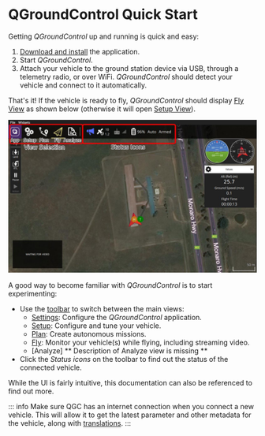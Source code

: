 # QGroundControl Quick Start

Getting _QGroundControl_ up and running is quick and easy:

1. [Download and install](../getting_started/download_and_install.md) the application.
1. Start _QGroundControl_.
1. Attach your vehicle to the ground station device via USB, through a telemetry radio, or over WiFi. _QGroundControl_ should detect your vehicle and connect to it automatically.

That's it! If the vehicle is ready to fly, _QGroundControl_ should display [Fly View](../fly_view/fly_view.md) as shown below (otherwise it will open [Setup View](../setup_view/setup_view.md)).

![](../../../assets/quickstart/fly_view_connected_vehicle.jpg)

A good way to become familiar with _QGroundControl_ is to start experimenting:

- Use the [toolbar](../toolbar/toolbar.md) to switch between the main views:
  - [Settings](../settings_view/settings_view.md): Configure the _QGroundControl_ application.
  - [Setup](../setup_view/setup_view.md): Configure and tune your vehicle.
  - [Plan](../plan_view/plan_view.md): Create autonomous missions.
  - [Fly](../fly_view/fly_view.md): Monitor your vehicle(s) while flying, including streaming video.
  - [Analyze] ** Description of Analyze view is missing **
- Click the _Status icons_ on the toolbar to find out the status of the connected vehicle.

While the UI is fairly intuitive, this documentation can also be referenced to find out more.

::: info
Make sure QGC has an internet connection when you connect a new vehicle. This will allow it to get the latest parameter and other metadata for the vehicle, along with [translations](../settings_view/general.md#miscellaneous).
:::

